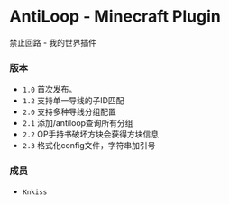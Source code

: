 # AntiLoop - Minecraft Plugin
禁止回路 - 我的世界插件

### 版本
* `1.0` 首次发布。
* `1.2` 支持单一导线的子ID匹配
* `2.0` 支持多种导线分组配置
* `2.1` 添加/antiloop查询所有分组
* `2.2` OP手持书破坏方块会获得方块信息
* `2.3` 格式化config文件，字符串加引号

### 成员
* `Knkiss`